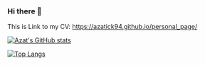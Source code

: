 ### Hi there 👋

This is Link to my CV: https://azatick94.github.io/personal_page/

[![Azat's GitHub stats](https://github-readme-stats.vercel.app/api?username=Azatick94&hide=stars,prs,issues,contribs?count_private=true&show_icons=true)](https://github.com/anuraghazra/github-readme-stats)



[![Top Langs](https://github-readme-stats.vercel.app/api/top-langs/?username=Azatick94&exclude_repo=github-stats,Oil-Gas_Resources&hide=jupyter%20notebook&langs_count=5)](https://github.com/anuraghazra/github-readme-stats)

  

<!--
**Azatick94/Azatick94** is a ✨ _special_ ✨ repository because its `README.md` (this file) appears on your GitHub profile.

Here are some ideas to get you started:

- 🔭 I’m currently working on ...
- 🌱 I’m currently learning ...
- 👯 I’m looking to collaborate on ...
- 🤔 I’m looking for help with ...
- 💬 Ask me about ...
- 📫 How to reach me: ...
- 😄 Pronouns: ...
- ⚡ Fun fact: ...
-->
